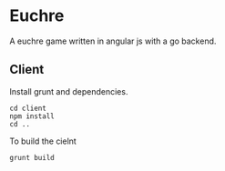 Euchre
======
A euchre game written in angular js with a go backend.

Client
------
Install grunt and dependencies.
```
cd client
npm install
cd ..
```

To build the cielnt
```
grunt build
```
